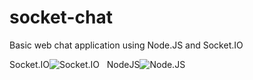 # socket-chat
Basic web chat application using Node.JS and Socket.IO

Socket.IO![Socket.IO]("icns/socket-io.png")&nbsp;&nbsp;
NodeJS![Node.JS]("icns/nodejs.png")
